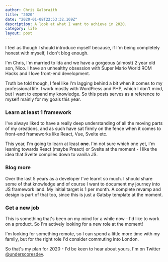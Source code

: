 ```yaml
---
author: Chris Galbraith
title: "2020"
date: "2020-01-08T22:53:32.169Z"
description: A look at what I want to achieve in 2020.
category: life
layout: post
---
```


I feel as though I should introduce myself because, if I'm being completely honest with myself, I don't blog enough.

I'm Chris, I'm married to Ida and we have a gorgeous (almost) 2 year old son, Nico. I have an unhealthy obsession with Super Mario World ROM Hacks and I love front-end development.

Truth be told though, I feel like I'm lagging behind a bit when it comes to my professional life. I work mostly with WordPress and PHP, which I don't mind, but I want to expand my knowledge. So this posts serves as a reference to myself mainly for my goals this year.

### Learn at least 1 framework

I've always liked to have a really deep understanding of all the moving parts of my creations, and as such have sat firmly on the fence when it comes to front-end frameworks like React, Vue, Svelte etc.

This year, I'm going to learn at least **one**. I'm not sure which one yet, I'm leaning towards React (maybe Preact) or Svelte at the moment - I like the idea that Svelte compiles down to vanilla JS.

### Blog more

Over the last 5 years as a developer I've learnt so much. I should share some of that knowledge and of course I want to document my journey into JS framework land. My initial target is 1 per month. A complete revamp and design is part of that too, since this is just a Gatsby template at the moment.

### Get a new job

This is something that's been on my mind for a while now - I'd like to work on a product. So I'm actively looking for a new role at the moment!

I'm looking for something remote, so I can spend a little more time with my family, but for the right role I'd consider commuting into London.

So that's my plan for 2020 - I'd be keen to hear about yours, I'm on Twitter [@underscoresdev](https://twitter.com/underscoresdev).